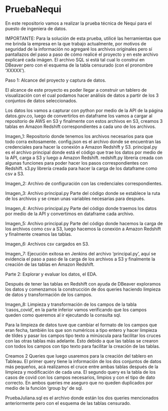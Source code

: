 # PruebaNequi
En este repositorio vamos a realizar la prueba técnica de Nequi para el puesto de ingeniera de datos.

IMPORTANTE:
Para la solución de esta prueba, utilicé las herramientas que me brinda la empresa en la que trabajo actualmente, por motivos de seguridad de la información no agregaré los archivos originales pero sí pantallazos del paso a paso de cómo realicé el proyecto y en este archivo explicaré cada imágen. 
El archivo SQL si está tal cual lo construí en DBeaver pero con el esquema de la tabla censurado (con el pronombre ‘XXXXX’).


Paso 1: Alcance del proyecto y captura de datos.

El alcance de este proyecto es poder llegar a construir un tablero de visualización con el cual podamos hacer análisis de datos a partir de los 3 conjuntos de datos seleccionados.

Los datos los vamos a capturar con python por medio de la API de la página datos.gov.co, luego de convertirlos en dataframe los vamos a cargar al repositorio de AWS en S3 y finalmente con estos archivos en S3, creamos 3 tablas en Amazon Redshift correspondientes a cada uno de los archivos.

Imagen_1:
	Repositorio donde tenemos los archivos necesarios para que todo corra exitosamente.
config.json es el archivo donde se encuentran las credenciales para hacer la conexión a Amazon Redshift y S3.
principal.py es el archivo principal donde está el código que trae los datos por medio de la API, carga a S3 y luego a Amazon Redshift.
redshift.py librería creada con algunas funciones para poder hacer los pasos correspondientes con Redshift.
s3.py librería creada para hacer la carga de los dataframe como csv a S3.

Imagen_2: 
	Archivo de configuración con las credenciales correspondientes.

Imagen_3:
	Archivo principal.py
	Parte del código donde se establece la ruta de los archivos y se crean unas variables necesarias para después.

Imagen_4:
	Archivo principal.py
	Parte del código donde traemos los datos por medio de la API y convertimos en dataframe cada archivo.

Imagen_5:
	Archivo principal.py
	Parte del código donde hacemos la carga de los archivos como csv a S3, luego hacemos la conexión a Amazon Redshift y finalmente creamos las tablas.

Imagen_6:
	Archivos csv cargados en S3.

Imagen_7:
	Ejecución exitosa en Jenkins del archivo ‘principal.py’, aquí se evidencia el paso a paso de la carga de los archivos a S3 y finalmente la creación de las tablas en Amazon Redshift.

Parte 2: Explorar y evaluar los datos, el EDA.
	
Después de tener las tablas en Redshift con ayuda de DBeaver exploramos los datos y comenzamos la construcción de dos queries haciendo limpieza de datos y transformación de los campos.

Imagen_8: 
	Limpieza y transformación de los campos de la tabla ‘casos_covid’, en la parte inferior vamos verificando que los campos queden como queremos al ir ejecutando la consulta sql.

Para la limpieza de datos tuve que cambiar el formato de los campos que eran fecha, también los que son numéricos a tipo entero y hacer limpieza de tildes y pasar los campos tipo texto a minúscula para facilitar los cruces con las otras tablas más adelante. Esto debido a que las tablas se crearon con todos los campos con tipo texto para facilitar la creación de las tablas.

Creamos 2 Queries que luego usaremos para la creación del tablero en Tableau.
El primer query tiene la información de los dos conjuntos de datos más pequeños, acá realizamos el cruce entre ambas tablas después de la limpieza y modificación de cada una.
El segundo query es la tabla de los casos de covid con los campos necesarios, limpios y con el tipo de dato correcto.
En ambos queries me aseguro que no queden duplicados por medio de la función ‘group by‘ de sql.

PruebaJuliana.sql es el archivo donde están los dos queries mencionados anteriormente pero con el esquema de las tablas censurado.
